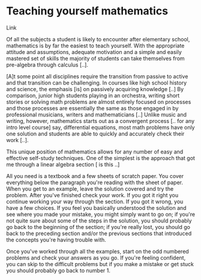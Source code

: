 # Teaching yourself mathematics

Link

Of all the subjects a student is likely to encounter after elementary school, mathematics is by far the easiest to teach yourself. With the appropriate attitude and assumptions, adequate motivation and a simple and easily mastered set of skills the majority of students can take themselves from pre-algebra through calculus [..].

[A]t some point all disciplines require the transition from passive to active and that transition can be challenging. In courses like high school history and science, the emphasis [is] on passively acquiring knowledge [..] By comparison, junior high students playing in an orchestra, writing short stories or solving math problems are almost entirely focused on processes and those processes are essentially the same as those engaged in by professional musicians, writers and mathematicians [..] Unlike music and writing, however, mathematics starts out as a convergent process [.. for any intro level course] say, differential equations, most math problems have only one solution and students are able to quickly and accurately check their work [..].

This unique position of mathematics allows for any number of easy and effective self-study techniques. One of the simplest is the approach that got me through a linear algebra section [ is this ..]

All you need is a textbook and a few sheets of scratch paper. You cover everything below the paragraph you're reading with the sheet of paper. When you get to an example, leave the solution covered and try the problem. After you've finished check your work. If you got it right you continue working your way through the section. If you got it wrong, you have a few choices. If you feel you basically understood the solution and see where you made your mistake, you might simply want to go on; if you're not quite sure about some of the steps in the solution, you should probably go back to the beginning of the section; if you're really lost, you should go back to the preceding section and/or the previous sections that introduced the concepts you're having trouble with.

Once you've worked through all the examples, start on the odd numbered problems and check your answers as you go. If you're feeling confident, you can skip to the difficult problems but if you make a mistake or get stuck you should probably go back to number 1.
